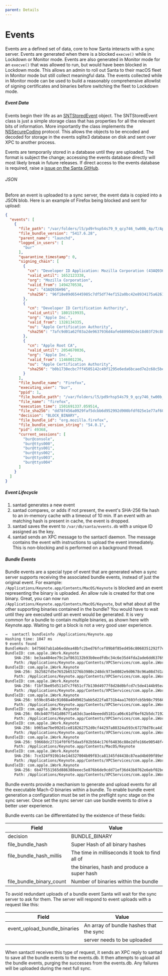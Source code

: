 ```yaml
---
parent: Details
---
```


# Events

Events are a defined set of data, core to how Santa interacts with a sync
server. Events are generated when there is a blocked `execve()` while in
Lockdown or Monitor mode. Events are also generated in Monitor mode for an
`execve()` that was allowed to run, but would have been blocked in Lockdown
mode. This allows an admin to roll out Santa to their macOS fleet in Monitor
mode but still collect meaningful data. The events collected while in Monitor
mode can be used to build a reasonably comprehensive allowlist of signing
certificates and binaries before switching the fleet to Lockdown mode.

##### Event Data

Events begin their life as an
[SNTStoredEvent](https://github.com/google/santa/blob/master/Source/common/SNTStoredEvent.h)
object. The SNTStoredEvent class is just a simple storage class that has
properties for all the relevant bits of information. More importantly the class
implements the
[NSSecureCoding](https://developer.apple.com/documentation/foundation/nssecurecoding?language=objc)
protocol. This allows the objects to be encoded and decoded for storage in the
events sqlite3 database on disk and sent over XPC to another process.

Events are temporarily stored in a database until they are uploaded. The format
is subject the change; accessing the events database directly will most likely
break in future releases. If direct access to the events database is required,
raise a [issue on the Santa GitHub](https://github.com/google/santa/issues).

###### JSON

Before an event is uploaded to a sync server, the event data is copied into a
JSON blob. Here is an example of Firefox being blocked and sent for upload:

```json
{
  "events": [
    {
      "file_path": "/var/folders/l5/pd9rhsp54s79_9_qcy746_tw00b_4p/T/AppTranslocation/254C1357-7461-457B-B734-A0FDAF0F26D9/d/Firefox.app/Contents/MacOS",
      "file_bundle_version": "5417.6.28",
      "parent_name": "launchd",
      "logged_in_users": [
        "bur"
      ],
      "quarantine_timestamp": 0,
      "signing_chain": [
        {
          "cn": "Developer ID Application: Mozilla Corporation (43AQ936H96)",
          "valid_until": 1652123338,
          "org": "Mozilla Corporation",
          "valid_from": 1494270538,
          "ou": "43AQ936H96",
          "sha256": "96f18e09d65445985c7df5df74ef152a0bc42e8934175a626180d9700c343e7b"
        },
        {
          "cn": "Developer ID Certification Authority",
          "valid_until": 1801519935,
          "org": "Apple Inc.",
          "valid_from": 1328134335,
          "ou": "Apple Certification Authority",
          "sha256": "7afc9d01a62f03a2de9637936d4afe68090d2de18d03f29c88cfb0b1ba63587f"
        },
        {
          "cn": "Apple Root CA",
          "valid_until": 2054670036,
          "org": "Apple Inc.",
          "valid_from": 1146001236,
          "ou": "Apple Certification Authority",
          "sha256": "b0b1730ecbc7ff4505142c49f1295e6eda6bcaed7e2c68c5be91b5a11001f024"
        }
      ],
      "file_bundle_name": "Firefox",
      "executing_user": "bur",
      "ppid": 1,
      "file_bundle_path": "/var/folders/l5/pd9rhsp54s79_9_qcy746_tw00b_4p/T/AppTranslocation/254C1357-7461-457B-B734-A0FDAF0F26D9/d/Firefox.app",
      "file_name": "firefox",
      "execution_time": 1501691337.059514,
      "file_sha256": "dd78f456a0929faf5dcbb6d952992d900bfdf025e1e77af60f0b029f0b85bf09",
      "decision": "BLOCK_BINARY",
      "file_bundle_id": "org.mozilla.firefox",
      "file_bundle_version_string": "54.0.1",
      "pid": 49368,
      "current_sessions": [
        "bur@console",
        "bur@ttys000",
        "bur@ttys001",
        "bur@ttys002",
        "bur@ttys003",
        "bur@ttys004"
      ]
    }
  ]
}
```

##### Event Lifecycle

1.  santad generates a new event
2.  santad compares, or adds if not present, the event's SHA-256 file hash to an
    in-memory cache with a timeout of 10 min. If an event with an matching hash
    is present in cache, the event is dropped.
3.  santad saves the event to `/var/db/santa/events.db` with a unique ID
    assigned as the key.
4.  santad sends an XPC message to the santactl daemon. The message contains the
    event with instructions to upload the event immediately. This is
    non-blocking and is performed on a background thread.

##### Bundle Events

Bundle events are a special type of event that are generated when a sync server
supports receiving the associated bundle events, instead of just the original
event. For example: `/Applications/Keynote.app/Contents/MacOS/Keynote` is
blocked and an event representing the binary is uploaded. An allow rule is
created for that one binary. Great, you can now run
`/Applications/Keynote.app/Contents/MacOS/Keynote`, but what about all the other
supporting binaries contained in the bundle? You would have to wait until they
are executed until an event would be generated. It is very common for a bundle
to contain multiple binaries, as shown here with Keynote.app. Waiting to get a
block is not a very good user experience.

```sh
⇒  santactl bundleinfo /Applications/Keynote.app
Hashing time: 1047 ms
9 events found
BundleHash: b475667ab1ab6eddea48bfc2bed76fcef89b8f85ed456c8068351292f7cb4806
BundleID: com.apple.iWork.Keynote
    SHA-256: be3aa404ee79c2af863132b93b0eedfdbc34c6e35d4fda2ade6dd637692ead84
    Path: /Applications/Keynote.app/Contents/XPCServices/com.apple.iWork.MovieCompatibilityConverter.xpc/Contents/MacOS/com.apple.iWork.MovieCompatibilityConverter
BundleID: com.apple.iWork.Keynote
    SHA-256: 3b2582fd5e7652b653276b3980c248dc973e8082e9d0678c96a08d7d1a8366ba
    Path: /Applications/Keynote.app/Contents/XPCServices/com.apple.iWork.PICTConverter.xpc/Contents/MacOS/com.apple.iWork.PICTConverter
BundleID: com.apple.iWork.Keynote
    SHA-256: f1bf3be05d511d7c7f651cf7b130d4977f8d28d0bfcd7c5de4144b95eaab7ad7
    Path: /Applications/Keynote.app/Contents/XPCServices/com.apple.iWork.ExternalResourceAccessor.xpc/Contents/XPCServices/com.apple.iWork.TCMovieExtractor.xpc/Contents/MacOS/com.apple.iWork.TCMovieExtractor
BundleID: com.apple.iWork.Keynote
    SHA-256: b59bc8548c91088a40d9023abb5d22fa8731b4aa17693fcb5b98c795607d219a
    Path: /Applications/Keynote.app/Contents/XPCServices/com.apple.iWork.BitmapTracer.xpc/Contents/MacOS/com.apple.iWork.BitmapTracer
BundleID: com.apple.iWork.Keynote
    SHA-256: 08cb407f541d867f1a63dc3ae44eeedd5181ca06c61df6ef62b5dc7192951a4b
    Path: /Applications/Keynote.app/Contents/XPCServices/com.apple.iWork.TCUtilities32.xpc/Contents/MacOS/com.apple.iWork.TCUtilities32
BundleID: com.apple.iWork.Keynote
    SHA-256: b965ae7be992d1ce818262752d0cf44297a88324a593c67278d78ca4d16fcc39
    Path: /Applications/Keynote.app/Contents/XPCServices/com.apple.iWork.ExternalResourceAccessor.xpc/Contents/XPCServices/com.apple.iWork.TCMovieExtractor.xpc/Contents/XPCServices/com.apple.iWork.TCMovieExtractor.TCUtilities32.xpc/Contents/MacOS/com.apple.iWork.TCMovieExtractor.TCUtilities32
BundleID: com.apple.iWork.Keynote
    SHA-256: 59668dc27314f0f6f5daa5f02b564c176f64836c88e2dfe166e90548f47336f1
    Path: /Applications/Keynote.app/Contents/MacOS/Keynote
BundleID: com.apple.iWork.Keynote
    SHA-256: 7ce324f919b14e14d327004b09f83ca81345fd4438c87ead4b699f89e9485595
    Path: /Applications/Keynote.app/Contents/XPCServices/com.apple.iWork.ExternalResourceAccessor.xpc/Contents/XPCServices/com.apple.iWork.ExternalResourceValidator.xpc/Contents/MacOS/com.apple.iWork.ExternalResourceValidator
BundleID: com.apple.iWork.Keynote
    SHA-256: 6b47f551565d886388eeec5e876b6de9cdd71ef36d43b0762e6ebf02bdd8515d
    Path: /Applications/Keynote.app/Contents/XPCServices/com.apple.iWork.ExternalResourceAccessor.xpc/Contents/MacOS/com.apple.iWork.ExternalResourceAccessor
```

Bundle events provide a mechanism to generate and upload events for all the
executable Mach-O binaries within a bundle. To enable bundle event generation a
configuration must be set in the preflight sync stage on the sync server. Once
set the sync server can use bundle events to drive a better user experience.

Bundle events can be differentiated by the existence of these fields:

| Field                    | Value                                           |
| ------------------------ | ----------------------------------------------- |
| decision                 | BUNDLE_BINARY                                   |
| file_bundle_hash         | Super Hash of all binary hashes                 |
| file_bundle_hash_millis  | The time in milliseconds it took to find all of |
|                          | the binaries, hash and produce a super hash     |
| file_bundle_binary_count | Number of binaries within the bundle            |

To avoid redundant uploads of a bundle event Santa will wait for the sync server
to ask for them. The server will respond to event uploads with a request like
this:

| Field                        | Value                                   |
| ---------------------------- | --------------------------------------- |
| event_upload_bundle_binaries | An array of bundle hashes that the sync |
|                              | server needs to be uploaded             |

When santactl receives this type of request, it sends an XPC reply to santad to
save all the bundle events to the events.db. It then attempts to upload all the
bundle events, purging the successes from the events.db. Any failures will be
uploaded during the next full sync.
